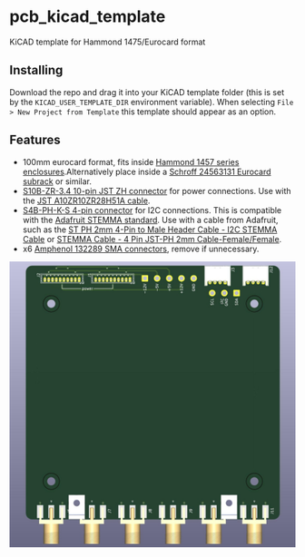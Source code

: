 # pcb_kicad_template
KiCAD template for Hammond 1475/Eurocard format

## Installing
Download the repo and drag it into your KiCAD template folder (this is set by the `KICAD_USER_TEMPLATE_DIR` environment variable). When selecting `File > New Project from Template` this template should appear as an option.

## Features

- 100mm eurocard format, fits inside [Hammond 1457 series enclosures](https://www.hammfg.com/electronics/small-case/extruded/1457-emi).Alternatively place inside a [Schroff 24563131 Eurocard subrack](https://www.digikey.com/en/products/detail/schroff/24563131/4209922) or similar.
- [S10B-ZR-3.4 10-pin JST ZH connector](https://www.digikey.com/en/products/detail/jst-sales-america-inc/S10B-ZR-3-4/9972252) for power connections. Use with the [JST A10ZR10ZR28H51A cable](https://www.digikey.com/en/products/detail/jst-sales-america-inc/A10ZR10ZR28H51A/6708528).
- [S4B-PH-K-S 4-pin connector](https://www.digikey.com/en/products/detail/jst-sales-america-inc/S4B-PH-K-S/926628) for I2C connections. This is compatible with the [Adafruit STEMMA standard](https://learn.adafruit.com/introducing-adafruit-stemma-qt/what-is-stemma). Use with a cable from Adafruit, such as the [ST PH 2mm 4-Pin to Male Header Cable - I2C STEMMA Cable](https://www.digikey.com/en/products/detail/adafruit-industries-llc/3955/9745250) or [STEMMA Cable - 4 Pin JST-PH 2mm Cable-Female/Female](https://www.digikey.com/en/products/detail/adafruit-industries-llc/3568/7672337).
- x6 [Amphenol 132289 SMA connectors](https://www.digikey.com/en/products/detail/amphenol-rf/132289/1989875), remove if unnecessary.

![Board Image](meta/board_img.jpg)